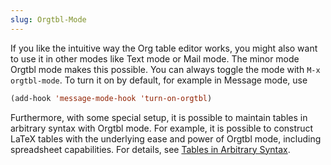 ```yaml
---
slug: Orgtbl-Mode
---
```


If you like the intuitive way the Org table editor works, you might also want to use it in other modes like Text mode or Mail mode. The minor mode Orgtbl mode makes this possible. You can always toggle the mode with `M-x orgtbl-mode`. To turn it on by default, for example in Message mode, use

```lisp
(add-hook 'message-mode-hook 'turn-on-orgtbl)
```

Furthermore, with some special setup, it is possible to maintain tables in arbitrary syntax with Orgtbl mode. For example, it is possible to construct LaTeX tables with the underlying ease and power of Orgtbl mode, including spreadsheet capabilities. For details, see [Tables in Arbitrary Syntax](/docs/org/Tables-in-Arbitrary-Syntax).
